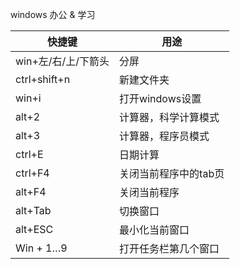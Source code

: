 windows 办公 & 学习  
 
| 快捷键 | 用途 |
| ------------- | ------------- |
| win+左/右/上/下箭头  | 分屏 |
| ctrl+shift+n  | 新建文件夹 |
| win+i | 打开windows设置 |
| alt+2 | 计算器，科学计算模式 |
| alt+3 | 计算器，程序员模式 |
| ctrl+E | 日期计算 |
| ctrl+F4 | 关闭当前程序中的tab页 |
| alt+F4 | 关闭当前程序 |
| alt+Tab | 切换窗口 |
| alt+ESC | 最小化当前窗口 |
| Win + 1…9 | 打开任务栏第几个窗口 |
